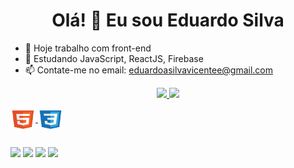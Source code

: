 <h1 align="center">Olá! 👋 Eu sou Eduardo Silva</h1>

- 🔭 Hoje trabalho com front-end
- 🌱 Estudando JavaScript, ReactJS, Firebase
- 📫 Contate-me no email: eduardoasilvavicentee@gmail.com

<div align="center">
  <a href="https://github.com/eduardosilvaxl">
  <img height="180em" src="https://github-readme-stats.vercel.app/api?username=eduardosilvaxl&show_icons=true&theme=dark&include_all_commits=true&count_private=true"/>
  <img height="180em" src="https://github-readme-stats.vercel.app/api/top-langs/?username=eduardosilvaxl&layout=compact&langs_count=7&theme=dark"/>
</div>
<div style="display: inline_block"><br>
  <img align="center" alt="Edu-HTML" height="30" width="40" src="https://raw.githubusercontent.com/devicons/devicon/master/icons/html5/html5-original.svg">
  <img align="center" alt="Edu-CSS" height="30" width="40" src="https://raw.githubusercontent.com/devicons/devicon/master/icons/css3/css3-original.svg">
</div>

  ##
  
  <div>
    <a href="https://www.youtube.com/@eduardosilvaxl" target="_blank"><img src="https://img.shields.io/badge/YouTube-FF0000?style=for-the-badge&logo=youtube&logoColor=white" target="_blank"></a>
    <a href="https://www.facebook.com/profile.php?id=100071677004757" target="_blank"><img src="https://img.shields.io/badge/Facebook-1877F2?style=for-the-badge&logo=facebook&logoColor=white" target="_blank"></a>
  <a href="http://instagram.com/eududuuofc" target="_blank"><img src="https://img.shields.io/badge/-Instagram-%23E4405F?style=for-the-badge&logo=instagram&logoColor=white" target="_blank"></a>
  <a href="https://www.linkedin.com/in/eduardosilvaxl/" target="_blank"><img src="https://img.shields.io/badge/-LinkedIn-%230077B5?style=for-the-badge&logo=linkedin&logoColor=white" target="_blank"></a> 
  </div>
